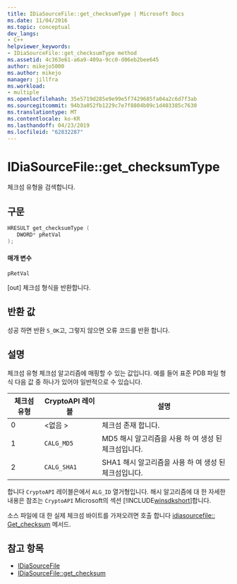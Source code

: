 ```yaml
---
title: IDiaSourceFile::get_checksumType | Microsoft Docs
ms.date: 11/04/2016
ms.topic: conceptual
dev_langs:
- C++
helpviewer_keywords:
- IDiaSourceFile::get_checksumType method
ms.assetid: 4c363e61-a6a9-409a-9cc0-d06eb2bee645
author: mikejo5000
ms.author: mikejo
manager: jillfra
ms.workload:
- multiple
ms.openlocfilehash: 35e5719d285e9e99e5f7429685fa04a2c6d7f3ab
ms.sourcegitcommit: 94b3a052fb1229c7e7f8804b09c1d403385c7630
ms.translationtype: MT
ms.contentlocale: ko-KR
ms.lasthandoff: 04/23/2019
ms.locfileid: "62832287"
---
```

# <a name="idiasourcefilegetchecksumtype"></a>IDiaSourceFile::get_checksumType
체크섬 유형을 검색합니다.

## <a name="syntax"></a>구문

```C++
HRESULT get_checksumType ( 
   DWORD* pRetVal
);
```

#### <a name="parameters"></a>매개 변수
 `pRetVal`

[out] 체크섬 형식을 반환합니다.

## <a name="return-value"></a>반환 값
 성공 하면 반환 `S_OK`고, 그렇지 않으면 오류 코드를 반환 합니다.

## <a name="remarks"></a>설명
 체크섬 유형 체크섬 알고리즘에 매핑할 수 있는 값입니다. 예를 들어 표준 PDB 파일 형식 다음 값 중 하나가 있어야 일반적으로 수 있습니다.

|체크섬 유형|CryptoAPI 레이블|설명|
|-------------------|---------------------|-----------------|
|0|\<없음 >|체크섬 존재 합니다.|
|1|`CALG_MD5`|MD5 해시 알고리즘을 사용 하 여 생성 된 체크섬입니다.|
|2|`CALG_SHA1`|SHA1 해시 알고리즘을 사용 하 여 생성 된 체크섬입니다.|

 합니다 `CryptoAPI` 레이블은에서 `ALG_ID` 열거형입니다. 해시 알고리즘에 대 한 자세한 내용은 참조는 `CryptoAPI` Microsoft의 섹션 [!INCLUDE[winsdkshort](../../debugger/debug-interface-access/includes/winsdkshort_md.md)]합니다.

 소스 파일에 대 한 실제 체크섬 바이트를 가져오려면 호출 합니다 [idiasourcefile:: Get_checksum](../../debugger/debug-interface-access/idiasourcefile-get-checksum.md) 메서드.

## <a name="see-also"></a>참고 항목
- [IDiaSourceFile](../../debugger/debug-interface-access/idiasourcefile.md)
- [IDiaSourceFile::get_checksum](../../debugger/debug-interface-access/idiasourcefile-get-checksum.md)